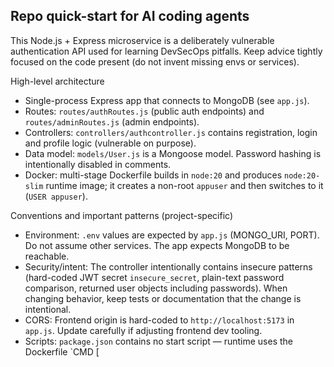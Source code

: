 ## Repo quick-start for AI coding agents

This Node.js + Express microservice is a deliberately vulnerable authentication API used for learning DevSecOps pitfalls.
Keep advice tightly focused on the code present (do not invent missing envs or services).

High-level architecture
- Single-process Express app that connects to MongoDB (see `app.js`).
- Routes: `routes/authRoutes.js` (public auth endpoints) and `routes/adminRoutes.js` (admin endpoints).
- Controllers: `controllers/authcontroller.js` contains registration, login and profile logic (vulnerable on purpose).
- Data model: `models/User.js` is a Mongoose model. Password hashing is intentionally disabled in comments.
- Docker: multi-stage Dockerfile builds in `node:20` and produces `node:20-slim` runtime image; it creates a non-root `appuser` and then switches to it (`USER appuser`).

Conventions and important patterns (project-specific)
- Environment: `.env` values are expected by `app.js` (MONGO_URI, PORT). Do not assume other services. The app expects MongoDB to be reachable.
- Security/intent: The controller intentionally contains insecure patterns (hard-coded JWT secret `insecure_secret`, plain-text password comparison, returned user objects including passwords). When changing behavior, keep tests or documentation that the change is intentional.
- CORS: Frontend origin is hard-coded to `http://localhost:5173` in `app.js`. Update carefully if adjusting frontend dev tooling.
- Scripts: `package.json` contains no start script — runtime uses the Dockerfile `CMD [